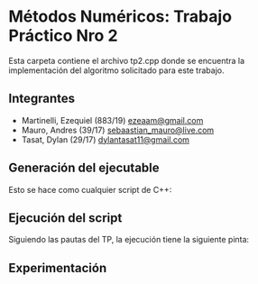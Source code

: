 # Métodos Numéricos: Trabajo Práctico Nro 2

Esta carpeta contiene el archivo tp2.cpp donde se encuentra la implementación del algoritmo solicitado para este trabajo.

## Integrantes

- Martinelli, Ezequiel (883/19) ezeaam@gmail.com
- Mauro, Andres (39/17) sebaastian_mauro@live.com
- Tasat, Dylan (29/17) dylantasat11@gmail.com

## Generación del ejecutable

Esto se hace como cualquier script de C++:
<!-- 
- En Linux: `g++ tp1.cpp -o tp2`
- En Windows: `g++ tp1.cpp -o tp2.exe` -->

## Ejecución del script

Siguiendo las pautas del TP, la ejecución tiene la siguiente pinta:

<!-- - En Linux: `./tp1 archivo p`
- En Windows: `./tp1.exe archivo p` -->

## Experimentación

<!-- La experimentación consta de dos fases:
- Generación de instancias: se hace ejecutando el notebook `python/generar-instancias.ipynb`.
- Ejecución de las instancias y generación de resultados: se hace ejecutando el notebook `python/experimentos.ipynb`.

Nota: esto puede tardar debido a los tests de 15 y 30 segundos, que tardan aproximadamente 2 minutos cada uno en nuestra implementación, para la medición de tiempos se ejecuta 5 veces el de 30 segundos por lo que tarda bastante. -->
